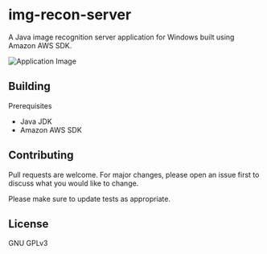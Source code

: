 # img-recon-server

A Java image recognition server application for Windows built using Amazon AWS SDK.

![Application Image](img-recon-server.png)

## Building

Prerequisites
- Java JDK
- Amazon AWS SDK

## Contributing
Pull requests are welcome. For major changes, please open an issue first to discuss what you would like to change.

Please make sure to update tests as appropriate.

## License
GNU GPLv3
